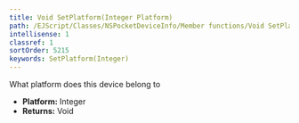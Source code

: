 ```yaml
---
title: Void SetPlatform(Integer Platform)
path: /EJScript/Classes/NSPocketDeviceInfo/Member functions/Void SetPlatform(Integer p_0)
intellisense: 1
classref: 1
sortOrder: 5215
keywords: SetPlatform(Integer)
---
```



What platform does this device belong to



* **Platform:** Integer
* **Returns:** Void


